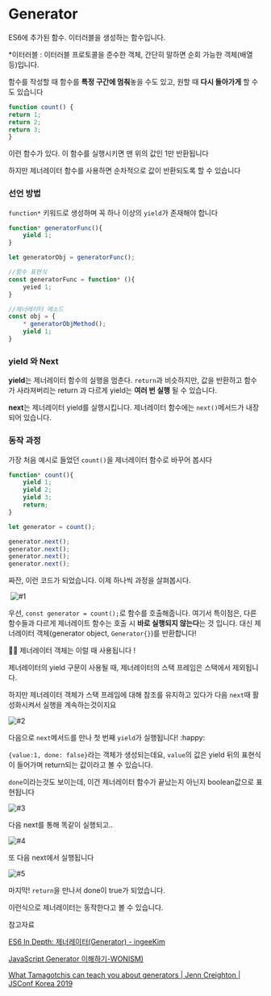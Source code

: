 # Generator

ES6에 추가된 함수. 이터러블을 생성하는 함수입니다.

*이터러블 : 이터러블 프로토콜을 준수한 객체, 간단히 말하면 순회 가능한 객체(배열 등)입니다.

함수를 작성할 때 함수를 **특정 구간에 멈춰**놓을 수도 있고, 원할 때 **다시 돌아가게** 할 수도 있습니다

```js
function count() {
return 1;
return 2;
return 3;
}
```

이런 함수가 있다. 이 함수를 실행시키면 맨 위의 값인 1만  반환됩니다

하지만 제너레이터 함수를 사용하면 순차적으로 값이 반환되도록 할 수 있습니다

### 선언 방법

`function*` 키워드로 생성하며 꼭 하나 이상의 `yield`가 존재해야 합니다

```js
function* generatorFunc(){
	yield 1;
}

let generatorObj = generatorFunc();

//함수 표현식
const generatorFunc = function* (){
    yeied 1;
}

//제너레이터 메소드
const obj = {
    * generatorObjMethod();
    yield 1;
}
```

### yield 와 Next

**yield**는 제너레이터 함수의 실행을 멈춘다. `return`과 비슷하지만, 값을 반환하고 함수가 사라져버리는 return 과 다르게 yield는 **여러 번 실행** 될 수 있습니다.

**next**는 제너레이터 yield를 실행시킵니다. 제너레이터 함수에는 `next()`메서드가 내장되어 있습니다.

### 동작 과정

가장 처음 예시로 들었던 `count()`을 제너레이터 함수로 바꾸어 봅시다

```js
function* count(){
	yield 1;
	yield 2;
	yield 3;
    return;
}

let generator = count();

generator.next();
generator.next();
generator.next();
generator.next();	
```

짜잔, 이런 코드가 되었습니다. 이제 하나씩 과정을 살펴봅시다.

​	![#1](..\..\TIL\images\Generator\Generator_Process\1.png)	

우선, `const generator = count();`로 함수를 호출해줍니다. 여기서 특이점은, 다른 함수들과 다르게 제너레이트 함수는 호출 시 **바로 실행되지 않는다**는 것 입니다.  대신 제너레이터 객체(generator object, `Generator{}`)를 반환합니다!

:tipping_hand_woman:  제너레이터 객체는 이럴 때 사용됩니다 !

제너레이터의 yield 구문이 사용될 때, 제너레이터의 스택 프레임은 스택에서 제외됩니다. 

하지만 제너레이터 객체가 스택 프레임에 대해 참조를 유지하고 있다가 다음 `next`때 활성화시켜서 실행을 계속하는것이지요

![#2](..\..\TIL\images\Generator\Generator_Process\2.png)

다음으로 `next`메서드를 만나 첫 번째 `yield`가 실행됩니다! :happy:

`{value:1, done: false}`라는 객체가 생성되는데요, `value`의 값은 yield 뒤의 표현식이 들어가며 return되는 값이라고 볼 수 있습니다. 

`done`이라는것도 보이는데, 이건 제너레이터 함수가 끝났는지 아닌지 boolean값으로 표현됩니다

![#3](..\..\TIL\images\Generator\Generator_Process\3.png)

다음 next를 통해 똑같이 실행되고..

![#4](..\..\TIL\images\Generator\Generator_Process\4.png)

또 다음 next에서 실행됩니다

![#5](..\..\TIL\images\Generator\Generator_Process\5.png)

마지막! `return`을 만나서 done이 true가 되었습니다.



이런식으로 제너레이터는 동작한다고 볼 수 있습니다. 



참고자료

[ES6 In Depth: 제너레이터(Generator) -  ingeeKim](http://hacks.mozilla.or.kr/2015/08/es6-in-depth-generators/)

[JavaScript Generator 이해하기-WONISM)](https://wonism.github.io/javascript-generator/)

[What Tamagotchis can teach you about generators | Jenn Creighton | JSConf Korea 2019](https://www.youtube.com/watch?v=bfCSfEZefeE)

